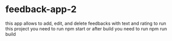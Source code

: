 # feedback-app-2
this app allows to add, edit, and delete feedbacks with text and rating
to run this project
you  need to run npm start or after build
you need to run npm run build

